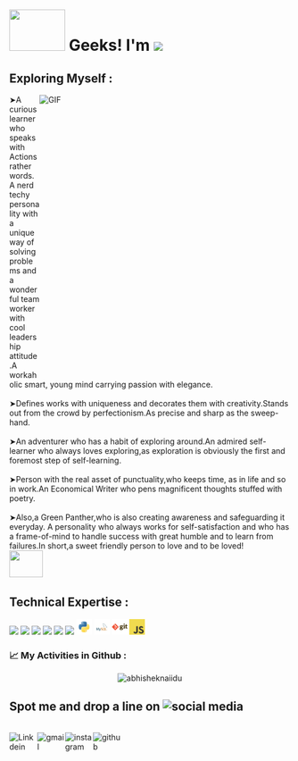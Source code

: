 # <img src="https://media0.giphy.com/media/3o7aCQ8mfzu4ltK0lG/200w.webp?cid=ecf05e47b7lff8znzl569baqlarveq9775zko971dq4vnr94&rid=200w.webp" width="100 px" height="74px"/>  Geeks! I'm <img src="https://www.freelogodesign.org/file/app/client/thumb/f7cb54a5-4f28-4d02-afd0-4f7142e391d1_200x200.png?1599502808506"/>

## Exploring Myself : 

<img align="right" alt="GIF" src="https://media.giphy.com/media/j0MktH0wmO0U4XVUAx/giphy.gif" width="450" height="500" />
➤A curious learner who speaks with Actions rather words.A nerd techy personality with a unique way of solving problems and a wonderful team worker with cool leadership attitude.A workaholic smart, young mind carrying passion with elegance.
<br><br>
➤Defines works with uniqueness and decorates them with creativity.Stands out from the crowd by perfectionism.As precise and sharp as the sweep-hand.
<br><br>
➤An adventurer who has a habit of exploring around.An admired self-learner who always loves exploring,as exploration is obviously the first and foremost step of self-learning.
<br><br>
➤Person with the real asset of punctuality,who keeps time, as in life and so in work.An Economical Writer who pens magnificent thoughts stuffed with poetry.
<br><br>
➤Also,a Green Panther,who is also creating awareness and safeguarding it everyday.
A personality who always works for self-satisfaction and who has a frame-of-mind to handle success with great humble and to learn from failures.In short,a sweet friendly person to love and to be loved! <br/> <img src="https://media0.giphy.com/media/ftYRPfRi49c0CFjPen/200w.webp?cid=ecf05e47vwyma4ampeqxshlh7bawvge33dw7r9tak8fzu4jt&rid=200w.webp" width="60 px" height="48 px" /> 


## Technical Expertise :

<code><img height="28" src="https://www.drupal.org/files/project-images/bootstrap-stack.png"></code>
<code><img height="28" src="https://hackr.io/tutorials/learn-html-5/logo/logo-html-5?ver=1587977020"></code>
<code><img height="28" src="https://upload.wikimedia.org/wikipedia/commons/thumb/d/d5/CSS3_logo_and_wordmark.svg/1200px-CSS3_logo_and_wordmark.svg.png"></code>
<code><img height="28" src="https://cms-assets.tutsplus.com/uploads/users/1251/posts/31701/preview_image/php-tutsplus.png"></code>
<code><img height="28" src="https://www.freepngimg.com/thumb/java/5-2-java-png-clipart-thumb.png"></code>
<code><img height="28" src="https://www.pinclipart.com/picdir/middle/396-3965857_c-c-programming-language-logo-clipart.png"></code>
<code><img height="28" src="https://raw.githubusercontent.com/github/explore/80688e429a7d4ef2fca1e82350fe8e3517d3494d/topics/python/python.png"></code>
<code><img height="28" src="https://raw.githubusercontent.com/github/explore/80688e429a7d4ef2fca1e82350fe8e3517d3494d/topics/mysql/mysql.png"></code>
<code><img height="28" src="https://raw.githubusercontent.com/github/explore/80688e429a7d4ef2fca1e82350fe8e3517d3494d/topics/git/git.png"></code>
<code><img height="28" src="https://raw.githubusercontent.com/github/explore/80688e429a7d4ef2fca1e82350fe8e3517d3494d/topics/javascript/javascript.png"></code>

### 📈 My Activities in Github : 
<p align="center"> <img src="https://github-readme-stats.vercel.app/api?username=Jayanthi-T&show_icons=true&theme=gotham" alt="abhisheknaiidu" />


## Spot me and drop a line on <img alt="social media" src="https://media1.giphy.com/media/IhIdF3UblqYRdLtNOt/200w.webp?cid=ecf05e47289d61f356268924b2dd55b64b043d96dfafb97f&rid=200w.webp" width="40px" >

<br>

<a href="https://www.linkedin.com/in/jayanthi-t-864202192/" target="_blank">
  <img align="left" alt="Linkdein " width="50px" src="https://copiusgroup.com/wp-content/uploads/2017/08/giphyLinkedIn.gif" />  
</a>
<a href="mailto:jayanthit2112@gmail.com" target="_blank">
  <img align="left" alt="gmail "  width="50px" src="https://media2.giphy.com/media/YmhqSIaLh82K5lTEW5/200w.webp?cid=ecf05e47xzh89tk19fmbza0cuyhcp2lcj41jsm4e8p4ngbfc&rid=200w.webp" /> 
</a>
<a href="https://www.instagram.com/jaya_sisters/?hl=en" target="_blank">
  <img align="left" alt=" instagram" width="50px" height="50 px" src="https://media4.giphy.com/media/QWpK88H1g9PtmtQly1/200w.webp?cid=ecf05e47eadyykbebm4ecmviph8lgo8pc9ef80jmc3pxu1rl&rid=200w.webp" /> 
</a>
<a href="https://github.com/Jayanthi-T" target="_blank"> 
  <img align="left" alt="github " width="50px" src="https://media2.giphy.com/media/KzJkzjggfGN5Py6nkT/200.webp?cid=ecf05e472so75bua8d9xhpubbfle4kknyejfbfo5gnafiv0i&rid=200.webp" />
</a>
<br/>

